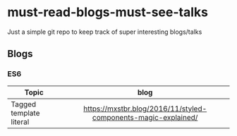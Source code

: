 # must-read-blogs-must-see-talks
Just a simple git repo to keep track of super interesting blogs/talks 

## Blogs

### ES6
| Topic         | blog |
| ------------- |:-------------:|
| Tagged template literal | https://mxstbr.blog/2016/11/styled-components-magic-explained/ |